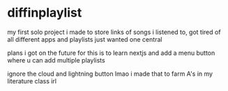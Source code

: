 # diffinplaylist

my first solo project i made to store links of songs i listened to, got tired of all different apps and playlists just wanted one central

plans i got on the future for this is to learn nextjs and add a menu button where u can add multiple playlists 

ignore the cloud and lightning button lmao i made that to farm A's in my literature class irl
